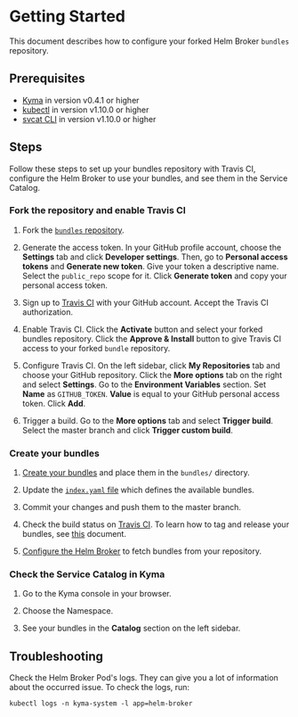 # Getting Started

This document describes how to configure your forked Helm Broker `bundles` repository.

## Prerequisites

* [Kyma](https://kyma-project.io/docs/master/root/kyma/#installation-installation) in version v0.4.1 or higher
* [kubectl](https://kubernetes.io/docs/tasks/tools/install-kubectl/) in version v1.10.0 or higher
* [svcat CLI](https://svc-cat.io/docs/cli/) in version v1.10.0 or higher

## Steps

Follow these steps to set up your bundles repository with Travis CI, configure the Helm Broker to use your bundles, and see them in the Service Catalog.


### Fork the repository and enable Travis CI

1. Fork the [`bundles` repository](https://github.com/kyma-project/bundles).

2. Generate the access token. In your GitHub profile account, choose the **Settings** tab and click **Developer settings**. Then, go to **Personal access tokens** and **Generate new token**. Give your token a descriptive name. Select the `public_repo` scope for it. Click **Generate token** and copy your personal access token.

4. Sign up to [Travis CI](https://travis-ci.com/) with your GitHub account. Accept the Travis CI authorization.

5. Enable Travis CI. Click the **Activate** button and select your forked bundles repository. Click the **Approve & Install** button to give Travis CI access to your forked `bundle` repository.

6. Configure Travis CI. On the left sidebar, click **My Repositories** tab and choose your GitHub repository. Click the **More options** tab on the right and select **Settings**. Go to the **Environment Variables** section. Set **Name** as `GITHUB_TOKEN`. **Value** is equal to your GitHub personal access token. Click **Add**.

7. Trigger a build. Go to the **More options** tab and select **Trigger build**. Select the master branch and click **Trigger custom build**.


### Create your bundles

1. [Create your bundles](https://kyma-project.io/docs/master/components/helm-broker/#details-create-addons) and place them in the `bundles/` directory.

2. Update the [`index.yaml` file](https://kyma-project.io/docs/master/components/helm-broker/#details-create-addons-repository-the-index-yaml-file) which defines the available bundles.

3. Commit your changes and push them to the master branch.

4. Check the build status on [Travis CI](https://travis-ci.com/). To learn how to tag and release your bundles, see [this](releases.md) document.

5. [Configure the Helm Broker](https://kyma-project.io/docs/master/components/helm-broker/#configuration-configuration) to fetch bundles from your repository.



### Check the Service Catalog in Kyma

1. Go to the Kyma console in your browser.

2. Choose the Namespace.

3. See your bundles in the **Catalog** section on the left sidebar.



## Troubleshooting

Check the Helm Broker Pod's logs. They can give you a lot of information about the occurred issue. To check the logs, run:

```
kubectl logs -n kyma-system -l app=helm-broker
```

